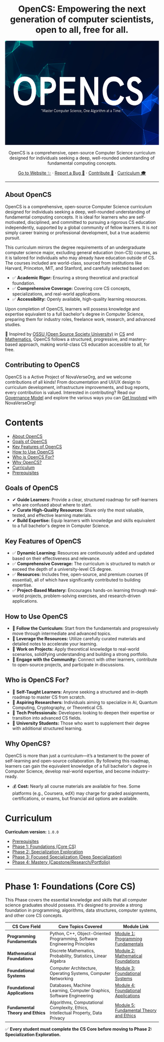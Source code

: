 <h1 align="center">OpenCS: Empowering the next generation of computer scientists, open to all, free for all.</h1>

  
<p align="center">
  <a href="[Link to website]">
    <img src="./Img/OpenCS.jpg" alt="OpenCS logo" height="340" > </a>
</p>

<p align="center">
 OpenCS is a comprehensive, open-source Computer Science curriculum designed for individuals seeking a deep, well-rounded understanding of fundamental computing concepts. 
</p>

<p align="center">
  <a href="[Link to  website]">Go to Website ✨</a> ·
  <a href="[Link to bug reporting system (e.g., GitHub Issues)]">Report a Bug 🐞</a> ·
  <a href="[Link to contribution guidelines]">Contribute 🫶</a> ·
  <a href="[Link to curriculum overview/page]">Curriculum 🎓</a>
</p>

---

## About OpenCS

OpenCS is a comprehensive, open-source Computer Science curriculum designed for individuals seeking a deep, well-rounded understanding of fundamental computing concepts. It is ideal for learners who are self-motivated, disciplined, and committed to pursuing a rigorous CS education independently, supported by a global community of fellow learners.  It is *not* simply career training or professional development, but a true academic pursuit.

This curriculum mirrors the degree requirements of an undergraduate computer science major, excluding general education (non-CS) courses, as it is tailored for individuals who may already have education outside of CS. The courses included are world-class, sourced from institutions like Harvard, Princeton, MIT, and Stanford, and carefully selected based on:

*   ✅ **Academic Rigor:** Ensuring a strong theoretical and practical foundation.
*   ✅ **Comprehensive Coverage:** Covering core CS concepts, specializations, and real-world applications.
*   ✅ **Accessibility:** Openly available, high-quality learning resources.

Upon completion of OpenCS, learners will possess knowledge and expertise equivalent to a full bachelor's degree in Computer Science, preparing them for industry roles, freelance work, research, and advanced studies.

🚀 Inspired by [OSSU (Open Source Society University)](https://github.com/ossu) in [CS](https://github.com/ossu/computer-science) and [Mathematics](https://github.com/ossu/math), OpenCS follows a structured, progressive, and mastery-based approach, making world-class CS education accessible to all, for free.

## Contributing to OpenCS

OpenCS is a Active Project of NovaVerseOrg, and we welcome contributions of all kinds! From documentation and UI/UX design to curriculum development, infrastructure improvements, and bug reports, every contribution is valued. Interested in contributing? Read our [Governance Model]() and explore the various ways you can [Get Involved]() with NovaVerseOrg!


# Contents

- [About OpenCS](#about-opencs)  
- [Goals of OpenCS](#goals-of-opencs)
- [Key Features of OpenCS](#key-features-of-opencs)
- [How to Use OpenCS](#how-to-use-opencs)
- [Who is OpenCS For?](#who-is-opencs-for)
- [Why OpenCS?](#why-opencs)
- [Curriculum](#curriculum) 
- [Prerequisites](#prerequisites) 



## Goals of OpenCS

*   ✔ **Guide Learners:** Provide a clear, structured roadmap for self-learners who are confused about where to start.
*   ✔ **Curate High-Quality Resources:** Share only the most valuable, tested, and effective learning materials.
*   ✔ **Build Expertise:** Equip learners with knowledge and skills equivalent to a full bachelor's degree in Computer Science.

## Key Features of OpenCS

*   ✅ **Dynamic Learning:** Resources are continuously added and updated based on their effectiveness and relevance.
*   ✅ **Comprehensive Coverage:** The curriculum is structured to match or exceed the depth of a university-level CS degree.
*   ✅ **Resources:** Includes free, open-source, and premium courses (if essential), all of which have significantly contributed to building expertise.
*   ✅ **Project-Based Mastery:** Encourages hands-on learning through real-world projects, problem-solving exercises, and research-driven applications.

## How to Use OpenCS

*   🔹 **Follow the Curriculum:** Start from the fundamentals and progressively move through intermediate and advanced topics.
*   🔹 **Leverage the Resources:** Utilize carefully curated materials and detailed notes to accelerate your learning.
*   🔹 **Work on Projects:** Apply theoretical knowledge to real-world scenarios, solidifying understanding and building a strong portfolio.
*   🔹 **Engage with the Community:** Connect with other learners, contribute to open-source projects, and participate in discussions.

## Who is OpenCS For?

*   🔹 **Self-Taught Learners:** Anyone seeking a structured and in-depth roadmap to master CS from scratch.
*   🔹 **Aspiring Researchers:** Individuals aiming to specialize in AI, Quantum Computing, Cryptography, or Theoretical CS.
*   🔹 **Tech Professionals:** Developers looking to deepen their expertise or transition into advanced CS fields.
*   🔹 **University Students:** Those who want to supplement their degree with additional structured learning.

## Why OpenCS?

OpenCS is more than just a curriculum—it’s a testament to the power of self-learning and open-source collaboration. By following this roadmap, learners can gain the equivalent knowledge of a full bachelor's degree in Computer Science, develop real-world expertise, and become industry-ready.

*   💰 **Cost:** Nearly all course materials are available for free. Some platforms (e.g., Coursera, edX) may charge for graded assignments, certifications, or exams, but financial aid options are available.

# Curriculum

**Curriculum version:** `1.0.0`

- [Prerequisites]() 
 - [Phase 1: Foundations (Core CS)](#phase-1-foundations-core-cs) 
 - [Phase 2: Specialization Exploration]() 
 - [Phase 3: Focused Specialization (Deep Specialization)]() 
 - [Phase 4: Mastery (Capstone/Research/Portfolio)]() 
 ---

# Phase 1: Foundations (Core CS)

This Phase covers the essential knowledge and skills that all computer science graduates should possess. It's designed to provide a strong foundation in programming, algorithms, data structures, computer systems, and other core CS concepts.

| CS Core Field | Core Topics Covered | Module Link |
|---|---|---|
| **Programming Fundamentals** | Python, C++, Object-Oriented Programming, Software Engineering Principles | [Module 1: Programming Fundamentals](./Foundations/README.md#module-1-programming-fundamentals) |
| **Mathematical Foundations** | Discrete Mathematics, Probability, Statistics, Linear Algebra | [Module 2: Mathematical Foundations](./Foundations/README.md#module-2-mathematical-foundations) |
| **Foundational Systems** | Computer Architecture, Operating Systems, Computer Networking | [Module 3: Foundational Systems](./Foundations/README.md#module-3-foundational-systems) |
| **Foundational Applications** | Databases, Machine Learning, Computer Graphics, Software Engineering | [Module 4: Foundational Applications](./Foundations/README.md#module-4-foundational-applications) |
| **Fundamental Theory and Ethics** | Algorithms, Computational Complexity, Ethics, Intellectual Property, Data Privacy | [Module 5: Fundamental Theory and Ethics](./Foundations/README.md#module-5-fundamental-theory-and-ethics) |

✅ **Every student must complete the CS Core before moving to Phase 2: Specialization Exploration.**